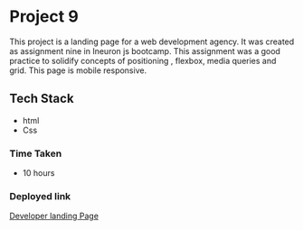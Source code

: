 # Project 9
This project is a landing page for a web development agency. It was created as assignment nine in Ineuron js bootcamp. This assignment was a good practice to solidify concepts of positioning , flexbox, media queries and grid. This page is mobile responsive.

## Tech Stack
- html
- Css

### Time Taken  
- 10 hours

### Deployed link


[Developer landing Page](https://developer-landing-page-10.netlify.app/)